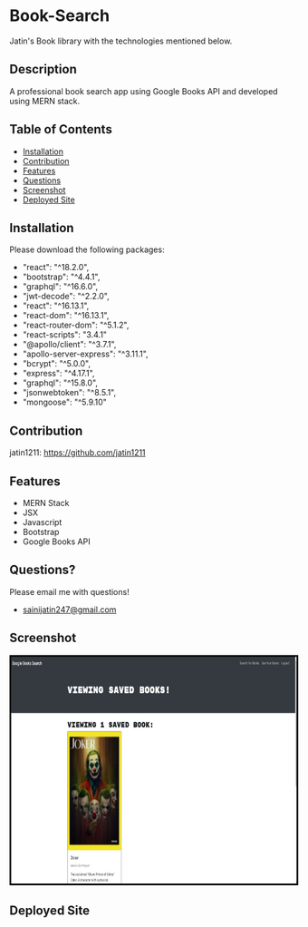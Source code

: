 # Book-Search
Jatin's Book library with the technologies mentioned below.

## Description
A professional book search app using Google Books API and developed using MERN stack.

## Table of Contents
* [Installation](#installation)
* [Contribution](#contribution)
* [Features](#features)
* [Questions](#questions)
* [Screenshot](#screenshot)
* [Deployed Site](#deployed-site)

## Installation
Please download the following packages:

* "react": "^18.2.0",
* "bootstrap": "^4.4.1",
* "graphql": "^16.6.0",
* "jwt-decode": "^2.2.0",
* "react": "^16.13.1",
* "react-dom": "^16.13.1",
* "react-router-dom": "^5.1.2",
* "react-scripts": "3.4.1"
* "@apollo/client": "^3.7.1",
* "apollo-server-express": "^3.11.1",
* "bcrypt": "^5.0.0",
* "express": "^4.17.1",
* "graphql": "^15.8.0",
* "jsonwebtoken": "^8.5.1",
* "mongoose": "^5.9.10"


## Contribution

jatin1211: https://github.com/jatin1211


## Features
* MERN Stack
* JSX
* Javascript
* Bootstrap
* Google Books API


## Questions?
Please email me with questions!
* sainijatin247@gmail.com

## Screenshot
<img src = './Capture.JPG' alt = 'image' width = '800' height = '400' style = 'border:3px solid black'>


## Deployed Site

